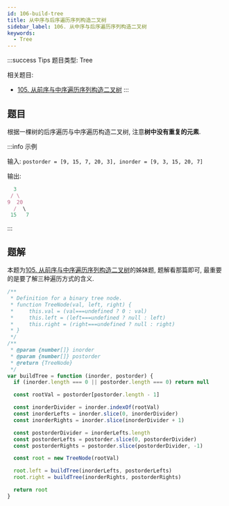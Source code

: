 ```yaml
---
id: 106-build-tree
title: 从中序与后序遍历序列构造二叉树
sidebar_label: 106. 从中序与后序遍历序列构造二叉树
keywords:
  - Tree
---
```


:::success Tips
题目类型: Tree

相关题目:

- [105. 从前序与中序遍历序列构造二叉树](/leetcode/medium/105-build-tree)
:::

## 题目

根据一棵树的后序遍历与中序遍历构造二叉树, 注意**树中没有重复的元素**.

:::info 示例

输入: `postorder = [9, 15, 7, 20, 3], inorder = [9, 3, 15, 20, 7]`

输出:

```ts
  3
 / \
9  20
  /  \
 15   7
```

:::

## 题解

本题为[105. 从前序与中序遍历序列构造二叉树](/leetcode/medium/105-build-tree)的姊妹题, 题解看那篇即可, 最重要的是要了解三种遍历方式的含义.

```ts
/**
 * Definition for a binary tree node.
 * function TreeNode(val, left, right) {
 *     this.val = (val===undefined ? 0 : val)
 *     this.left = (left===undefined ? null : left)
 *     this.right = (right===undefined ? null : right)
 * }
 */
/**
 * @param {number[]} inorder
 * @param {number[]} postorder
 * @return {TreeNode}
 */
var buildTree = function (inorder, postorder) {
  if (inorder.length === 0 || postorder.length === 0) return null

  const rootVal = postorder[postorder.length - 1]

  const inorderDivider = inorder.indexOf(rootVal)
  const inorderLefts = inorder.slice(0, inorderDivider)
  const inorderRights = inorder.slice(inorderDivider + 1)

  const postorderDivider = inorderLefts.length
  const postorderLefts = postorder.slice(0, postorderDivider)
  const postorderRights = postorder.slice(postorderDivider, -1)

  const root = new TreeNode(rootVal)

  root.left = buildTree(inorderLefts, postorderLefts)
  root.right = buildTree(inorderRights, postorderRights)

  return root
}
```
